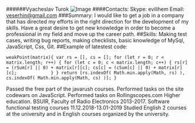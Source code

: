 ######Vyacheslav Turok
![Image](https://pp.userapi.com/c845321/v845321979/13af3b/A0LQ5YAv0R0.jpg)
####Contacts: Skype: evilihem Email: veserhin@gmail.com
###Summary: 
I would like to get a job in a company that has directed my efforts in the right direction for the development of my skills. Have a great desire to get new knowledge in order to become a professional in my field and move up the career path. 
##Skills: 
Making test cases, writing bug reports, making checklists, basic knowledge of MySql, JavaScript, Css, Git.
##Example of latestest code:

`
    weakPoint(matrix){
      var rs = [], cs = [];
      for (let r = 0; r < matrix.length; r++) {
          for (let c = 0; c < matrix.length; c++) {
              rs[r] = (rSum[r] || 0) + matrix[r][c];
              cs[c] = (cSum[c] || 0) + matrix[r][c];            
          }
      }
      return [rs.indexOf( Math.min.apply(Math, rs) ), 
              cs.indexOf( Math.min.apply(Math, cs) )];
    }
`

 Passed the free part of the javarush courses. Performed tasks on the site codewars on JavaScript. Performed tasks on Rollingscopes.com
 Higher education. BSUIR, Faculty of Radio Electronics 2013-2017. Software functional testing courses 11.12.2018-13.01-2019
 Studied English 2 courses at the university and in English courses organized by the university.
